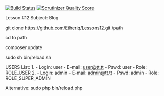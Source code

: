 [![Build Status](https://travis-ci.org/Etheriq/Lessons12.png?branch=security)](https://travis-ci.org/Etheriq/Lessons12) [![Scrutinizer Quality Score](https://scrutinizer-ci.com/g/Etheriq/Lessons12/badges/quality-score.png?s=aa1942d174dbec75bd9cb60ca9eb24dc9b3ebd79)](https://scrutinizer-ci.com/g/Etheriq/Lessons12/)

Lesson #12
Subject: Blog

git clone https://github.com/Etheriq/Lessons12.git /path

cd to path

composer.update

sudo sh bin/reload.sh

USERS List:
1.
    - Login: user
    - E-mail: user@tt.tt
    - Pswd: user
    - Role: ROLE_USER
2.
    - Login: admin
    - E-mail: admin@tt.tt
    - Pswd: admin
    - Role: ROLE_SUPER_ADMIN


Alternative: sudo php bin/reload.php


